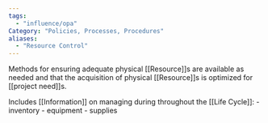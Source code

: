 ```yaml
---
tags:
  - "influence/opa"
Category: "Policies, Processes, Procedures"
aliases:
  - "Resource Control"
---
```

Methods for ensuring adequate physical [[Resource]]s are available as needed and that the acquisition of physical [[Resource]]s is optimized for [[project need]]s.

Includes [[Information]] on managing during throughout the [[Life Cycle]]:
	- inventory
	- equipment
	- supplies 